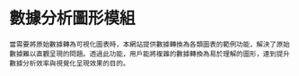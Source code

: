 # 數據分析圖形模組

    當需要將原始數據轉為可視化圖表時，本網站提供數據轉換為各類圖表的範例功能，解決了原始數據難以直觀呈現的問題。透過此功能，用戶能將複雜的數據轉換為易於理解的圖形，達到提升數據分析效率與視覺化呈現效果的目的。
